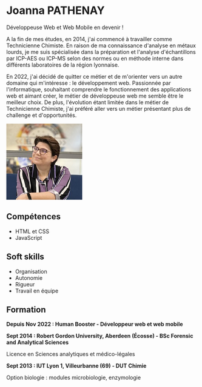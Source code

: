 # Joanna PATHENAY
Développeuse Web et Web Mobile en devenir !

A la fin de mes études, en 2014, j'ai commencé à travailler comme Technicienne Chimiste. En raison de ma connaissance d'analyse en métaux lourds, je me suis spécialisée dans la préparation et l'analyse d'échantillons par ICP-AES ou ICP-MS selon des normes ou en méthode interne dans différents laboratoires de la région lyonnaise.

En 2022, j'ai décidé de quitter ce métier et de m'orienter vers un autre domaine qui m'intéresse : le développement web. Passionnée par l'informatique, souhaitant comprendre le fonctionnement des applications web et aimant créer, le métier de développeuse web me semble être le meilleur choix.
De plus, l'évolution étant limitée dans le métier de Technicienne Chimiste, j'ai préféré aller vers un métier présentant plus de challenge et d'opportunités.

![Ca c'est moi](/img/PP.jpg)

## Compétences
- HTML et CSS
- JavaScript
## Soft skills
- Organisation
- Autonomie
- Rigueur
- Travail en équipe
## Formation
**Depuis Nov 2022 : Human Booster - Développeur web et web mobile**

**Sept 2014 : Robert Gordon University, Aberdeen (Écosse) - BSc Forensic and Analytical Sciences**

Licence en Sciences analytiques et médico-légales

**Sept 2013 : IUT Lyon 1, Villeurbanne (69) - DUT Chimie**

Option biologie : modules microbiologie, enzymologie